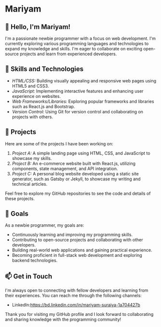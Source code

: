 # Mariyam

## 👋 Hello, I'm Mariyam!

I'm a passionate newbie programmer with a focus on web development. I'm currently exploring various programming languages and technologies to expand my knowledge and skills. I'm eager to collaborate on exciting open-source projects and learn from experienced developers.

## 🌱 Skills and Technologies

- *HTML/CSS:* Building visually appealing and responsive web pages using HTML5 and CSS3.
- *JavaScript:* Implementing interactive features and enhancing user experience on websites.
- *Web Frameworks/Libraries:* Exploring popular frameworks and libraries such as React.js and Bootstrap.
- *Version Control:* Using Git for version control and collaborating on projects with others.

## 💼 Projects

Here are some of the projects I have been working on:

1. *Project A:* A simple landing page using HTML, CSS, and JavaScript to showcase my skills.
2. *Project B:* An e-commerce website built with React.js, utilizing components, state management, and API integration.
3. *Project C:* A personal blog website developed using a static site generator, such as Gatsby or Jekyll, to showcase my writing and technical articles.

Feel free to explore my GitHub repositories to see the code and details of these projects.

## 🎯 Goals

As a newbie programmer, my goals are:

- Continuously learning and improving my programming skills.
- Contributing to open-source projects and collaborating with other developers.
- Building real-world web applications and gaining practical experience.
- Becoming proficient in full-stack web development and exploring backend technologies.

## 📫 Get in Touch

I'm always open to connecting with fellow developers and learning from their experiences. You can reach me through the following channels:

- LinkedIn:https://bd.linkedin.com/in/mariyam-suraiya-1a704427b

Thank you for visiting my GitHub profile and I look forward to collaborating and sharing knowledge with the programming community!

